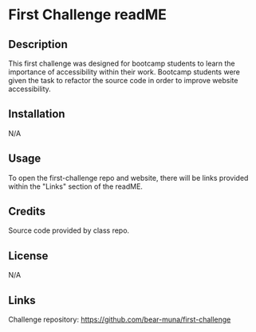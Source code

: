 # First Challenge readME

## Description
This first challenge was designed for bootcamp students to learn the importance of accessibility within their work. Bootcamp students were given the task to refactor the source code in order to improve website accessibility.

## Installation
N/A

## Usage
To open the first-challenge repo and website, there will be links provided within the "Links" section of the readME.

## Credits
Source code provided by class repo.

## License 
N/A 

## Links
Challenge repository: https://github.com/bear-muna/first-challenge
